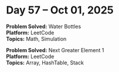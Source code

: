 # Day 57 – Oct 01, 2025

**Problem Solved:** Water Bottles                 
**Platform:** LeetCode                       
**Topics:** Math, Simulation

**Problem Solved:** Next Greater Element 1                           
**Platform:** LeetCode                       
**Topics:** Array, HashTable, Stack
